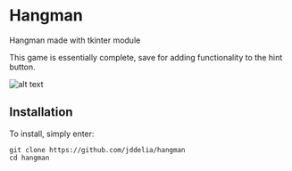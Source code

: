 # Hangman
Hangman made with tkinter module

This game is essentially complete, save for adding functionality to the hint button.

![alt text](https://snag.gy/Nsm5dw.jpg)

## Installation

To install, simply enter:

```
git clone https://github.com/jddelia/hangman
cd hangman
```
